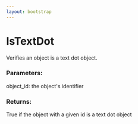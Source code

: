 ```yaml
---
layout: bootstrap
---
```


# IsTextDot

Verifies an object is a text dot object.
          

### Parameters:

object_id: the object's identifier
        

### Returns:


True if the object with a given id is a text dot object
        


